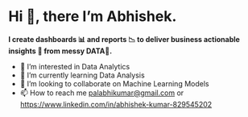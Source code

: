 # Hi 👋, there I’m Abhishek.

**I create dashboards 📊 and reports 📉 to deliver business actionable insights 🎯 from messy DATA🍜.**

- 👀 I’m interested in Data Analytics
- 🌱 I’m currently learning Data Analysis
- 💞️ I’m looking to collaborate on Machine Learning Models
- 📫 How to reach me palabhikumar@gmail.com or https://www.linkedin.com/in/abhishek-kumar-829545202

<!---
Abhishekkumar1507/Abhishekkumar1507 is a ✨ special ✨ repository because its `README.md` (this file) appears on your GitHub profile.
You can click the Preview link to take a look at your changes.
--->
